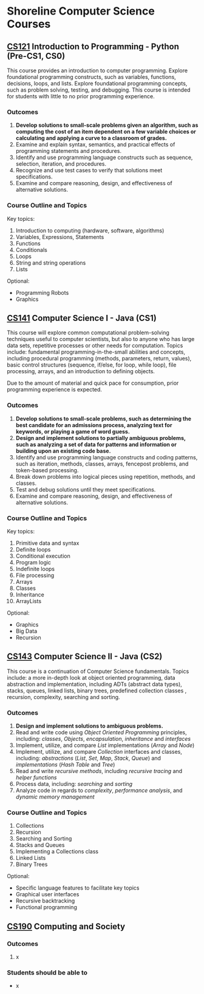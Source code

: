 # Shoreline Computer Science Courses

## [CS121](121/) Introduction to Programming - Python (Pre-CS1, CS0)
This course provides an introduction to computer programming. Explore foundational programming constructs, such as variables, functions, decisions, loops, and lists. Explore foundational programming concepts, such as problem solving, testing, and debugging. This course is intended for students with little to no prior programming experience.

### Outcomes
1. **Develop solutions to small-scale problems given an algorithm, such as computing the cost of an item dependent on a few variable choices or calculating and applying a curve to a classroom of grades.**
1. Examine and explain syntax, semantics, and practical effects of programming statements and procedures.
1. Identify and use programming language constructs such as sequence, selection, iteration, and procedures.
1. Recognize and use test cases to verify that solutions meet specifications.
1. Examine and compare reasoning, design, and effectiveness of alternative solutions.

### Course Outline and Topics
Key topics:
1. Introduction to computing (hardware, software, algorithms)
1. Variables, Expressions, Statements
1. Functions
1. Conditionals
1. Loops
1. String and string operations
1. Lists

Optional:
- Programming Robots
- Graphics

## [CS141](141/) Computer Science I - Java (CS1)
This course will explore common computational problem-solving techniques useful to computer scientists, but also to anyone who has large data sets, repetitive processes or other needs for computation. Topics include: fundamental programming-in-the-small abilities and concepts, including procedural programming (methods, parameters, return, values), basic control structures (sequence, if/else, for loop, while loop), file processing, arrays, and an introduction to defining objects.

Due to the amount of material and quick pace for consumption, prior programming experience is expected.

### Outcomes
1. **Develop solutions to small-scale problems, such as determining the best candidate for an admissions process, analyzing text for keywords, or playing a game of word guess.**
1. **Design and implement solutions to partially ambiguous problems, such as analyzing a set of data for patterns and information or building upon an existing code base.**
1. Identify and use programming language constructs and coding patterns, such as iteration, methods, classes, arrays, fencepost problems, and token-based processing.
1. Break down problems into logical pieces using repetition, methods, and classes.
1. Test and debug solutions until they meet specifications.
1. Examine and compare reasoning, design, and effectiveness of alternative solutions.

### Course Outline and Topics
Key topics:
1. Primitive data and syntax
1. Definite loops
1. Conditional execution
1. Program logic
1. Indefinite loops
1. File processing
1. Arrays
1. Classes
1. Inheritance
1. ArrayLists

Optional:
- Graphics
- Big Data
- Recursion

## [CS143](143/) Computer Science II - Java (CS2)
This course is a continuation of Computer Science fundamentals. Topics include: a more in-depth look at object oriented programming, data abstraction and implementation, including ADTs (abstract data types), stacks, queues, linked lists, binary trees, predefined collection classes , recursion, complexity, searching and sorting.

### Outcomes
1. **Design and implement solutions to ambiguous problems.**
1. Read and write code using _Object Oriented Programming_ principles, including: _classes_, _Objects_, _encapsulation_, _inheritance_ and _interfaces_
1. Implement, utilize, and compare _List_ implementations (_Array_ and _Node_)
1. Implement, utilize, and compare _Collection_ interfaces and classes, including: _abstractions_ (_List_, _Set_, _Map_, _Stack_, _Queue_) and _implementations_ (_Hash Table_ and _Tree_)
1. Read and write _recursive methods_, including _recursive tracing_ and _helper functions_
1. Process data, including: _searching_ and _sorting_
1. Analyze code in regards to _complexity_, _performance analysis_, and _dynamic memory management_

### Course Outline and Topics
1. Collections
1. Recursion
1. Searching and Sorting
1. Stacks and Queues
1. Implementing a Collections class
1. Linked Lists
1. Binary Trees

Optional:
- Specific language features to facilitate key topics
- Graphical user interfaces
- Recursive backtracking
- Functional programming

## [CS190](190/) Computing and Society

### Outcomes
1. x

### Students should be able to
- x
